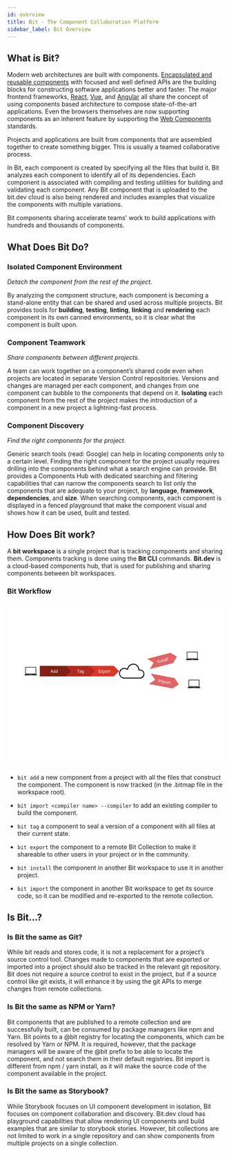 ```yaml
---
id: overview
title: Bit - The Component Collaboration Platform
sidebar_label: Bit Overview
---
```

## What is Bit?

Modern web architectures are built with components. [Encapsulated and reusable components](https://addyosmani.com/first/) with focused and well defined APIs are the building blocks for constructing software applications better and faster.
The major frontend frameworks, [React](https://reactjs.com), [Vue](https://vuejs.org/), and [Angular](https://angular.io) all share the concept of using components based architecture to compose state-of-the-art applications. Even the browsers themselves are now supporting components as an inherent feature by supporting the [Web Components](https://developer.mozilla.org/en-US/docs/Web/Web_Components) standards.

Projects and applications are built from components that are assembled together to create something bigger. This is usually a teamed collaborative process. 

In Bit, each component is created by specifying all the files that build it. Bit analyzes each component to identify all of its dependencies. Each component is associated with compiling and testing utilities for building and validating each component. Any Bit component that is uploaded to the bit.dev cloud is also being rendered and includes examples that visualize the components with multiple variations.  

Bit components sharing accelerate teams' work to build applications with hundreds and thousands of components.

## What Does Bit Do? 

### Isolated Component Environment

*Detach the component from the rest of the project.*

By analyzing the component structure, each component is becoming a stand-alone entity that can be shared and used across multiple projects. Bit provides tools for **building**, **testing**, **linting**, **linking** and **rendering** each component in its own canned environments, so it is clear what the component is built upon. 

### Component Teamwork

*Share components between different projects.*

A team can work together on a component’s shared code even when projects are located in separate Version Control repositories. Versions and changes are managed per each component, and changes from one component can bubble to the components that depend on it. 
**Isolating** each component from the rest of the project makes the introduction of a component in a new project a lightning-fast process. 

### Component Discovery

*Find the right components for the project.*

Generic search tools (read: Google) can help in locating components only to a certain level. Finding the right component for the project usually requires drilling into the components behind what a search engine can provide. 
Bit provides a Components Hub with dedicated searching and filtering capabilities that can narrow the components search to list only the components that are adequate to your project, by **language**, **framework**, **dependencies**, and **size**. 
When searching components, each component is displayed in a fenced playground that make the component visual and shows how it can be used, built and tested. 

## How Does Bit work?

A **bit workspace** is a single project that is tracking components and sharing them. Components tracking is done using the **Bit CLI** commands. 
**Bit.dev** is a cloud-based components hub, that is used for publishing and sharing components between bit workspaces.

### Bit Workflow

![Bit Workflow](assets/flow.jpg)

- `bit add` a new component from a project with all the files that construct the component. The component is now tracked (in the .bitmap file in the workspace root). 

- `bit import <compiler name> --compiler` to add an existing compiler to build the component. 

- `bit tag` a component to seal a version of a component with all files at their current state. 

- `bit export` the component to a remote Bit Collection to make it shareable to other users in your project or in the community. 

- `bit install` the component in another Bit workspace to use it in another project. 

- `bit import` the component in another Bit workspace to get its source code, so it can be modified and re-exported to the remote collection. 

## Is Bit...? 
### Is Bit the same as Git?
While bit reads and stores code, it is not a replacement for a project’s source control tool. Changes made to components that are exported or imported into a project should also be tracked in the relevant git repository. Bit does not require a source control to exist in the project, but if a source control like git exists, it will enhance it by using the git APIs to merge changes from remote collections. 

### Is Bit the same as NPM or Yarn? 
Bit components that are published to a remote collection and are successfully built, can be consumed by package managers like npm and Yarn. Bit points to a @bit registry for locating the components, which can be resolved by Yarn or NPM. It is required, however, that the package managers will be aware of the @bit prefix to be able to locate the component, and not search them in their default registries. 
Bit import is different from npm / yarn install, as it will make the source code of the component available in the project. 

### Is Bit the same as Storybook? 
While Storybook focuses on UI component development in isolation, Bit focuses on component collaboration and discovery. Bit.dev cloud has playground capabilities that allow rendering UI components and build examples that are similar to storybook stories. However, bit collections are not limited to work in a single repository and can show components from multiple projects on a single collection. 
